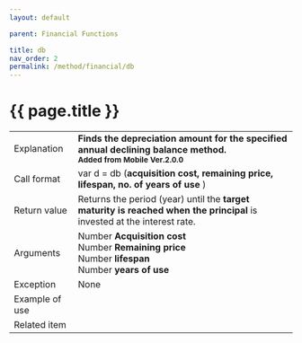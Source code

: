 ```yaml
---
layout: default

parent: Financial Functions

title: db
nav_order: 2
permalink: /method/financial/db
---
```




# {{ page.title }}

<table>
  <tr>
    <td>Explanation</td>
    <td colspan="2"><b>Finds the depreciation amount for the specified annual declining balance method. <br><small> Added from Mobile Ver.2.0.0</small></b></td>
  </tr>
  <tr>
    <td>Call format</td>
    <td colspan="2">var d = db (<b>acquisition cost, remaining price, lifespan, no. of years of use </b>)</td>
  </tr>
  <tr>
    <td>Return value</td>
    <td colspan="2">Returns the period (year) until the <b>target maturity is reached when the principal</b> is invested at the interest rate.</td>
  </tr>  
  <tr>
    <td>Arguments</td>
    <td>Number <b>Acquisition cost</b> <br> Number <b>Remaining price</b><br>Number <b>lifespan</b><br> Number <b>years of use</b></td>
  </tr>
  <tr>
    <td>Exception</td>
    <td colspan="2">None</td>
  </tr>
  <tr>
    <td>Example of use</td>
    <td colspan="2"></td>
  </tr>
  <tr>
    <td>Related item</td>
    <td colspan="2"></td>
  </tr>
</table>






